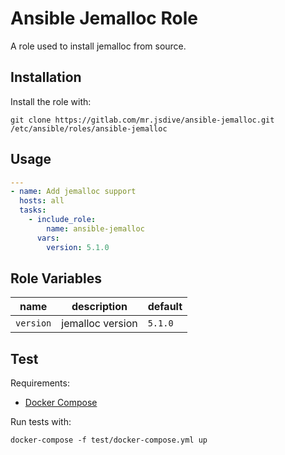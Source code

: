 # Ansible Jemalloc Role

A role used to install jemalloc from source.

## Installation

Install the role with:

```shell
git clone https://gitlab.com/mr.jsdive/ansible-jemalloc.git /etc/ansible/roles/ansible-jemalloc
```

## Usage

```yml
---
- name: Add jemalloc support
  hosts: all
  tasks:
    - include_role:
        name: ansible-jemalloc
      vars:
        version: 5.1.0
```

## Role Variables

| name      | description      | default |
| --------- | ---------------- | ------- |
| `version` | jemalloc version | `5.1.0` |

## Test

Requirements:

- [Docker Compose](https://docs.docker.com/compose/)

Run tests with:

```shell
docker-compose -f test/docker-compose.yml up
```
